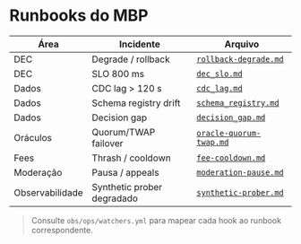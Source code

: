 # Runbooks do MBP

| Área | Incidente | Arquivo |
| --- | --- | --- |
| DEC | Degrade / rollback | [`rollback-degrade.md`](rollback-degrade.md) |
| DEC | SLO 800 ms | [`dec_slo.md`](dec_slo.md) |
| Dados | CDC lag > 120 s | [`cdc_lag.md`](cdc_lag.md) |
| Dados | Schema registry drift | [`schema_registry.md`](schema_registry.md) |
| Dados | Decision gap | [`decision_gap.md`](decision_gap.md) |
| Oráculos | Quorum/TWAP failover | [`oracle-quorum-twap.md`](oracle-quorum-twap.md) |
| Fees | Thrash / cooldown | [`fee-cooldown.md`](fee-cooldown.md) |
| Moderação | Pausa / appeals | [`moderation-pause.md`](moderation-pause.md) |
| Observabilidade | Synthetic prober degradado | [`synthetic-prober.md`](synthetic-prober.md) |

> Consulte `obs/ops/watchers.yml` para mapear cada hook ao runbook correspondente.
